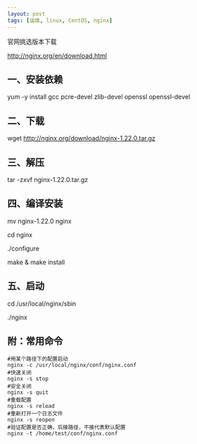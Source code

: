 ```yaml
---
layout: post
tags: [运维, linux, CentOS, nginx]
---
```


官网挑选版本下载

http://nginx.org/en/download.html

## 一、安装依赖

yum -y install gcc pcre-devel zlib-devel openssl openssl-devel

## 二、下载

wget http://nginx.org/download/nginx-1.22.0.tar.gz

## 三、解压

tar -zxvf nginx-1.22.0.tar.gz

## 四、编译安装

mv nginx-1.22.0 nginx

cd nginx

./configure

make & make install 

## 五、启动

cd /usr/local/nginx/sbin

./nginx 

## 附：常用命令

```
#用某个路径下的配置启动
nginx -c /usr/local/nginx/conf/nginx.conf 
#快速关闭
nginx -s stop
#安全关闭
nginx -s quit
#重载配置
nginx -s reload
#重新打开一个日志文件
nginx -s reopen
#验证配置是否正确，后接路径，不接代表默认配置
nginx -t /home/test/conf/nginx.conf
```

